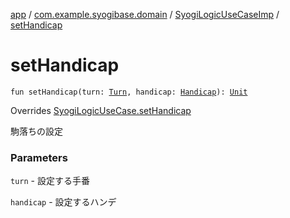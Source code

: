 [app](../../index.md) / [com.example.syogibase.domain](../index.md) / [SyogiLogicUseCaseImp](index.md) / [setHandicap](./set-handicap.md)

# setHandicap

`fun setHandicap(turn: `[`Turn`](../../com.example.syogibase.domain.value/-turn/index.md)`, handicap: `[`Handicap`](../../com.example.syogibase.domain.value/-handicap/index.md)`): `[`Unit`](https://kotlinlang.org/api/latest/jvm/stdlib/kotlin/-unit/index.html)

Overrides [SyogiLogicUseCase.setHandicap](../-syogi-logic-use-case/set-handicap.md)

駒落ちの設定

### Parameters

`turn` - 設定する手番

`handicap` - 設定するハンデ